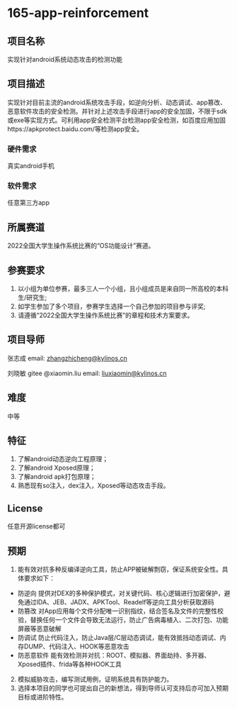  
# 165-app-reinforcement

## 项目名称
实现针对android系统动态攻击的检测功能

## 项目描述
实现针对目前主流的android系统攻击手段，如逆向分析、动态调试、app篡改、恶意软件攻击的安全检测。并针对上述攻击手段进行app的安全加固，不限于sdk或exe等实现方式。可利用app安全检测平台检测app安全检测，如百度应用加固https://apkprotect.baidu.com/等检测app安全。

### 硬件需求
真实android手机
### 软件需求
任意第三方app

## 所属赛道
2022全国大学生操作系统比赛的“OS功能设计”赛道。

## 参赛要求
1. 以小组为单位参赛，最多三人一个小组，且小组成员是来自同一所高校的本科生/研究生;
2. 如学生参加了多个项目，参赛学生选择一个自己参加的项目参与评奖;
3. 请遵循“2022全国大学生操作系统比赛”的章程和技术方案要求。

## 项目导师
张志成
email: zhangzhicheng@kylinos.cn
   
刘晓敏
gitee @xiaomin.liu
email: liuxiaomin@kylinos.cn

## 难度
中等

## 特征
1. 了解android动态逆向工程原理；
2. 了解android Xposed原理；
3. 了解android apk打包原理；
4. 熟悉现有so注入，dex注入，Xposed等动态攻击手段。

## License
任意开源license都可

## 预期
1. 能有效对抗多种反编译逆向工具，防止APP被破解剽窃，保证系统安全性。具体要求如下：
  * 防逆向
  提供对DEX的多种保护模式，对关键代码、核心逻辑进行加密保护，避免通过IDA、JEB、JADX、APKTool、Readelf等逆向工具分析获取源码
  * 防篡改
  对App应用每个文件分配唯一识别指纹，结合签名及文件的完整性校验，替换任何一个文件会导致无法运行，防止广告病毒植入、二次打包、功能屏蔽等恶意破解
  * 防调试
  防止代码注入，防止Java层/C层动态调试，能有效抵挡动态调试、内存DUMP、代码注入、HOOK等恶意攻击
  * 防恶意软件
 能有效检测并对抗：ROOT、模拟器、界面劫持、多开器、Xposed插件、frida等各种HOOK工具
2. 模拟威胁攻击，编写测试用例，证明系统具有防护能力。
3. 选择本项目的同学也可提出自己的新想法，得到导师认可支持后亦可加入预期目标或进阶特性。
